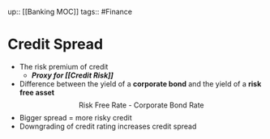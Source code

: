 up:: [[Banking MOC]]
tags:: #Finance 
# Credit Spread
- The risk premium of credit
	- ***Proxy for [[Credit Risk]]***
- Difference between the yield of a **corporate bond** and the yield of a **risk free asset**
$$ \text{Risk Free Rate - Corporate Bond Rate} $$
- Bigger spread = more risky credit 
- Downgrading of credit rating increases credit spread